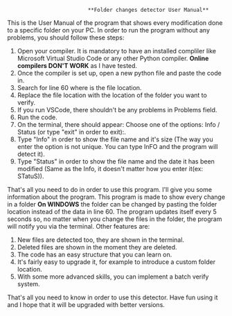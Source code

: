                               **Folder changes detector User Manual**
This is the User Manual of the program that shows every modification done to a specific folder on your PC.
In order to run the program without any problems, you should follow these steps:
1. Open your compiler. It is mandatory to have an installed compliler like Microsoft Virtual Studio Code or any other Python compiler. **Online compilers DON'T WORK** as I have tested.
2. Once the compiler is set up, open a new python file and paste the code in.
3. Search for line 60 where is the file location.
4. Replace the file location with the location of the folder you want to verify.
5. If you run VSCode, there shouldn't be any problems in Problems field.
6. Run the code.
7. On the terminal, there should appear: Choose one of the options: Info / Status (or type "exit" in order to exit):.
8. Type "Info" in order to show the file name and it's size (The way you enter the option is not unique. You can type InFO and the program will detect it).
9. Type "Status" in order to show the file name and the date it has been modified (Same as the Info, it doesn't matter how you enter it(ex: STatuS)).

That's all you need to do in order to use this program. I'll give you some information about the program.
This program is made to show every change in a folder **On WINDOWS** the folder can be changed by pasting the folder location instead of the data in line 60.
The program updates itself every 5 seconds so, no matter when you change the files in the folder, the program will notify you via the terminal.
Other features are:
1. New files are detected too, they are shown in the terminal.
2. Deleted files are shown in the moment they are deleted.
3. The code has an easy structure that you can learn on.
4. It's fairly easy to upgrade it, for example to introduce a custom folder location.
5. With some more advanced skills, you can implement a batch verify system.

That's all you need to know in order to use this detector. Have fun using it and I hope that it will be upgraded with better versions. 
